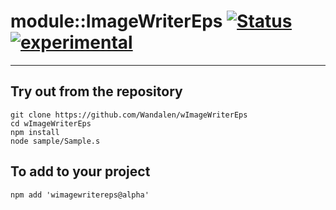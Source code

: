 
# module::ImageWriterEps  [![Status](https://github.com/Wandalen/wImageWriterEps/workflows/publish/badge.svg)](https://github.com/Wandalen/wImageWriterEps/actions?query=workflow%3Apublish) [![experimental](https://img.shields.io/badge/stability-experimental-orange.svg)](https://github.com/emersion/stability-badges#experimental)

___

## Try out from the repository
```
git clone https://github.com/Wandalen/wImageWriterEps
cd wImageWriterEps
npm install
node sample/Sample.s
```

## To add to your project
```
npm add 'wimagewritereps@alpha'
```




